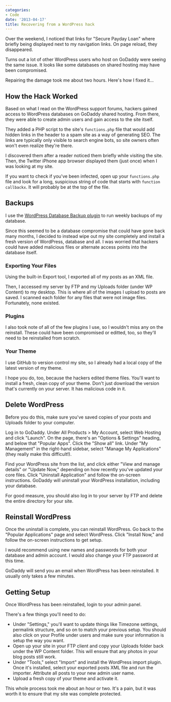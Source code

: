 ```yaml
---
categories:
- Code
date: '2013-04-17'
title: Recovering from a WordPress hack
---
```


Over the weekend, I noticed that links for "Secure Payday Loan" where briefly being displayed next to my navigation links. On page reload, they disappeared.

Turns out a lot of other WordPress users who host on GoDaddy were seeing the same issue. It looks like some databases on shared hosting may have been compromised.

Repairing the damage took me about two hours. Here's how I fixed it...
<!--more-->
<h2>How the Hack Worked</h2>

Based on what I read on the WordPress support forums, hackers gained access to WordPress databases on GoDaddy shared hosting. From there, they were able to create admin users and gain access to the site itself.

They added a PHP script to the site's <code>functions.php</code> file that would add hidden links in the header to a spam site as a way of generating SEO. The links are typically only visible to search engine bots, so site owners often won't even realize they're there.

I discovered them after a reader noticed them briefly while visiting the site. Then, the Twitter iPhone app browser displayed them (just once) when I was looking at my site.

If you want to check if you've been infected, open up your <code>functions.php</code> file and look for a long, suspicious string of code that starts with <code class="language-php">function callbackx</code>. It will probably be at the top of the file.

<h2>Backups</h2>

I use the <a href="http://austinmatzko.com/wordpress-plugins/wp-db-backup/">WordPress Database Backup plugin</a> to run weekly backups of my database.

Since this seemed to be a database compromise that could have gone back many months, I decided to instead wipe out my site completely and install a fresh version of WordPress, database and all. I was worried that hackers could have added malicious files or alternate access points into the database itself.

<h3>Exporting Your Files</h3>

Using the built-in Export tool, I exported all of my posts as an XML file.

Then, I accessed my server by FTP and my Uploads folder (under WP Content) to my desktop. This is where all of the images I upload to posts are saved. I scanned each folder for any files that were not image files. Fortunately, none existed.

<h3>Plugins</h3>

I also took note of all of the few plugins I use, so I wouldn't miss any on the reinstall. These could have been compromised or editted, too, so they'll need to be reinstalled from scratch.

<h3>Your Theme</h3>

I use GitHub to version control my site, so I already had a local copy of the latest version of my theme.

I hope you do, too, because the hackers edited theme files. You'll want to install a fresh, clean copy of your theme. Don't just download the version that's currently on your server. It has malicious code in it.

<h2>Delete WordPress</h2>

Before you do this, make sure you've saved copies of your posts and Uploads folder to your computer.

Log in to GoDaddy. Under All Products > My Account, select Web Hosting and click "Launch". On the page, there's an "Options & Settings" heading, and below that "Popular Apps". Click the "Show all" link. Under "My Management" in the right-hand sidebar, select "Manage My Applications" (they really make this difficult!).

Find your WordPress site from the list, and click either "View and manage details" or "Update Now," depending on how recently you've updated your core files. Click "Uninstall Application" and follow the on-screen instructions. GoDaddy will uninstall your WordPress installation, including your database.

For good measure, you should also log in to your server by FTP and delete the entire directory for your site.

<h2>Reinstall WordPress</h2>

Once the uninstall is complete, you can reinstall WordPress. Go back to the "Popular Applications" page and select WordPress. Click "Install Now," and follow the on-screen instructions to get setup.

I would recommend using new names and passwords for both your database and admin account. I would also change your FTP password at this time.

GoDaddy will send you an email when WordPress has been reinstalled. It usually only takes a few minutes.

<h2>Getting Setup</h2>

Once WordPress has been reinstalled, login to your admin panel.

There's a few things you'll need to do:

<ul>
<li>Under "Settings," you'll want to update things like Timezone settings, permalink structure, and so on to match your previous setup. You should also click on your Profile under users and make sure your information is setup the way you want.</li>
<li>Open up your site in your FTP client and copy your Uploads folder back under the WP Content folder. This will ensure that any photos in your blog posts still work.</li>
<li>Under "Tools," select "Import" and install the WordPress import plugin. Once it's installed, select your exported posts XML file and run the importer. Attribute all posts to your new admin user name.</li>
<li>Upload a fresh copy of your theme and activate it.</li>
</ul>

This whole process took me about an hour or two. It's a pain, but it was worth it to ensure that my site was complete protected.
